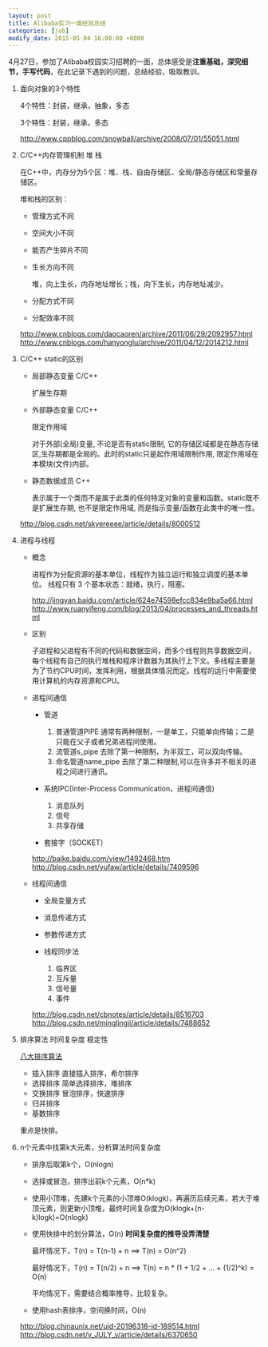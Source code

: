 ```yaml
---
layout: post
title: Alibaba实习一面经验总结
categories: [job]
modify_date: 2015-05-04 16:00:00 +0800
---
```


4月27日，参加了Alibaba校园实习招聘的一面，总体感受是**注重基础，深究细节，手写代码**，在此记录下遇到的问题，总结经验，吸取教训。

1. 面向对象的3个特性

	4个特性：封装，继承，抽象，多态
	
	3个特性：封装，继承，多态

	http://www.cppblog.com/snowball/archive/2008/07/01/55051.html

2. C/C++内存管理机制 堆 栈

	在C++中，内存分为5个区：堆、栈、自由存储区、全局/静态存储区和常量存储区。

	堆和栈的区别：

	* 管理方式不同
	* 空间大小不同
	* 能否产生碎片不同
	* 生长方向不同 
	  
	  堆，向上生长，内存地址增长；栈，向下生长，内存地址减少。
	* 分配方式不同
	* 分配效率不同

	http://www.cnblogs.com/daocaoren/archive/2011/06/29/2092957.html
	http://www.cnblogs.com/hanyonglu/archive/2011/04/12/2014212.html

3. C/C++ static的区别
	
	* 局部静态变量 C/C++

	  扩展生存期
	* 外部静态变量 C/C++
	
	  限定作用域

	  对于外部(全局)变量, 不论是否有static限制, 它的存储区域都是在静态存储区,生存期都是全局的。此时的static只是起作用域限制作用, 限定作用域在本模块(文件)内部。
	* 静态数据成员 C++
	
	  表示属于一个类而不是属于此类的任何特定对象的变量和函数。static既不是扩展生存期, 也不是限定作用域, 而是指示变量/函数在此类中的唯一性。
	
	http://blog.csdn.net/skyereeee/article/details/8000512

4. 进程与线程

	* 概念
	
	  进程作为分配资源的基本单位，线程作为独立运行和独立调度的基本单位。
	  线程只有 3 个基本状态：就绪，执行，阻塞。

	  http://jingyan.baidu.com/article/624e74598efcc834e9ba5a66.html
	  http://www.ruanyifeng.com/blog/2013/04/processes_and_threads.html
	  
	* 区别
	
	  子进程和父进程有不同的代码和数据空间，而多个线程则共享数据空间，每个线程有自己的执行堆栈和程序计数器为其执行上下文。多线程主要是为了节约CPU时间，发挥利用，根据具体情况而定。线程的运行中需要使用计算机的内存资源和CPU。

	* 进程间通信

	  * 管道
	  
		  1. 普通管道PIPE 通常有两种限制，一是单工，只能单向传输；二是只能在父子或者兄弟进程间使用。
		  2. 流管道s_pipe 去除了第一种限制，为半双工，可以双向传输。
		  3. 命名管道name_pipe 去除了第二种限制,可以在许多并不相关的进程之间进行通讯。
	  * 系统IPC(Inter-Process Communication，进程间通信)
	  
		  1. 消息队列
		  2. 信号
		  3. 共享存储
	  * 套接字（SOCKET）
	  
	  http://baike.baidu.com/view/1492468.htm
	  http://blog.csdn.net/yufaw/article/details/7409596

	* 线程间通信
	  * 全局变量方式
	  * 消息传递方式
	  * 参数传递方式
	  * 线程同步法
	  
		  1.  临界区
		  2.  互斥量
		  3.  信号量
		  4.  事件

	  http://blog.csdn.net/cbnotes/article/details/8516703
	  http://blog.csdn.net/minglingji/article/details/7488652

5. 排序算法 时间复杂度 稳定性
	
	[八大排序算法](http://blog.csdn.net/hguisu/article/details/7776068)

	  * 插入排序 直接插入排序，希尔排序
	  * 选择排序 简单选择排序，堆排序
	  * 交换排序 冒泡排序，快速排序
	  * 归并排序
	  * 基数排序

	重点是快排。

6. n个元素中找第k大元素，分析算法时间复杂度

	* 排序后取第k个，O(nlogn)
	* 选择或冒泡，排序出前k个元素，O(n*k)
	* 使用小顶堆，先建k个元素的小顶堆O(klogk)，再遍历后续元素，若大于堆顶元素，则更新小顶堆，最终时间复杂度为O(klogk+(n-k)logk)=O(nlogk)
	* 使用快排中的划分算法，O(n) **时间复杂度的推导没弄清楚**
	
		最坏情况下，T(n) = T(n-1) + n ==> T(n) = O(n^2)
		
		最好情况下，T(n) = T(n/2) + n ==> T(n) = n * (1 + 1/2 + ... + (1/2)^k) = O(n)
		
		平均情况下，需要结合概率推导，比较复杂。
	
	* 使用hash表排序，空间换时间，O(n)

	http://blog.chinaunix.net/uid-20196318-id-189514.html
	http://blog.csdn.net/v_JULY_v/article/details/6370650